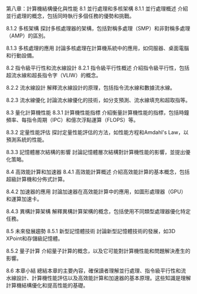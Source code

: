 
第八章：計算機結構優化與性能
8.1 並行處理和多核架構
8.1.1 並行處理概述
介紹並行處理的概念，包括同時執行多個任務的優勢和挑戰。

8.1.2 多核架構
探討多核處理器的架構，包括對稱多處理（SMP）和非對稱多處理（AMP）的區別。

8.1.3 多核處理的應用
討論多核處理在計算機系統中的應用，如伺服器、桌面電腦和行動設備。

8.2 指令級平行性和流水線設計
8.2.1 指令級平行性概述
介紹指令級平行性，包括超流水線和超長指令字（VLIW）的概念。

8.2.2 流水線設計
解釋流水線設計的原理，包括指令流水線和數據流水線。

8.2.3 流水線優化
討論流水線優化的技術，如分支預測、流水線填充和超取指等。

8.3 量化計算機性能
8.3.1 計算機性能指標
介紹衡量計算機性能的指標，包括時鐘頻率、每指令周期（IPC）和億次浮點運算（FLOPS）等。

8.3.2 定量性能評估
探討定量性能評估的方法，如性能方程和Amdahl's Law，以預測系統的性能。

8.3.3 記憶體層次結構的影響
討論記憶體層次結構對計算機性能的影響，並提出優化策略。

8.4 高效能計算和加速器
8.4.1 高效能計算概述
介紹高效能計算的基本概念，包括超級計算機和分佈式計算。

8.4.2 加速器的應用
討論加速器在高效能計算中的應用，如圖形處理器（GPU）和運算加速卡。

8.4.3 異構計算架構
解釋異構計算架構的概念，包括使用不同類型處理器優化特定任務。

8.5 未來發展趨勢
8.5.1 新型記憶體技術
討論新型記憶體技術的發展，如3D XPoint和存儲級記憶體。

8.5.2 量子計算
介紹量子計算的概念，以及它可能對計算機性能和問題解決產生的影響。

8.6 本章小結
總結本章的主要內容，確保讀者理解並行處理、指令級平行性和流水線設計、計算機性能評估以及高效能計算和加速器的基本原理。这些知識是理解計算機結構優化和提高性能的基礎。